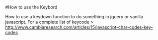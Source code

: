 #How to use the Keybord

How to use a keydown function to do something in jquery or vanilla javascript. 
For a complete list of keycode > http://www.cambiaresearch.com/articles/15/javascript-char-codes-key-codes
